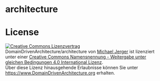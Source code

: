 # architecture

# License
<a rel="license" href="http://creativecommons.org/licenses/by-sa/4.0/">
<img alt="Creative Commons Lizenzvertrag" style="border-width:0" src="https://i.creativecommons.org/l/by-sa/4.0/88x31.png" /></a>
<br /><span xmlns:dct="http://purl.org/dc/terms/" property="dct:title">DomainDrivenArchitecture/architecture</span> von <a xmlns:cc="http://creativecommons.org/ns#" href="https://github.com/DomainDrivenArchitecture/architecture" property="cc:attributionName" rel="cc:attributionURL">Michael Jerger</a> ist lizenziert unter einer <a rel="license" href="http://creativecommons.org/licenses/by-sa/4.0/">Creative Commons Namensnennung - Weitergabe unter gleichen Bedingungen 4.0 International Lizenz</a>.<br />Über diese Lizenz hinausgehende Erlaubnisse können Sie unter <a xmlns:cc="http://creativecommons.org/ns#" href="https://www.DomainDrivenArchitecture.org" rel="cc:morePermissions">https://www.DomainDrivenArchitecture.org</a> erhalten.

